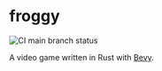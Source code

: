 # froggy

![CI main branch status](https://github.com/juliendoutre/froggy/actions/workflows/ci.yaml/badge.svg?branch=main)

A video game written in Rust with [Bevy](https://bevyengine.org/).
